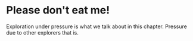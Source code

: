# Please don't eat me!

Exploration under pressure is what we talk about in this chapter. Pressure due to other explorers that is.
